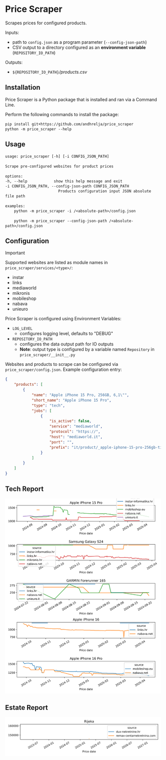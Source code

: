 # Price Scraper

Scrapes prices for configured products. 

Inputs:

- path to `config.json` as a program parameter (`--config-json-path`)
- CSV output to a directory configured as an **environment variable** (`REPOSITORY_IO_PATH`)

Outputs:
- `${REPOSITORY_IO_PATH}`*/products.csv*

## Installation

Price Scraper is a Python package that is installed and ran via a Command Line. 

Perform the following commands to install the package:

    pip install git+https://github.com/andhrelja/price_scraper
    python -m price_scraper --help


## Usage

    usage: price_scraper [-h] [-i CONFIG_JSON_PATH]

    Scrape pre-configured websites for product prices

    options:
    -h, --help            show this help message and exit
    -i CONFIG_JSON_PATH, --config-json-path CONFIG_JSON_PATH
                            Products configuration input JSON absolute file path
    
    examples:
        python -m price_scraper -i /<absolute-path>/config.json

        python -m price_scraper --config-json-path /<absolute-path>/config.json


## Configuration 

> [!IMPORTANT]  
> Supported websites are listed as module names in `price_scraper/services/<type>/`:
> - instar
> - links
> - mediaworld
> - mikronis
> - mobileshop
> - nabava
> - unieuro
<!-- https://github.com/orgs/community/discussions/16925 -->

Price Scraper is configured using Environment Variables:

- `LOG_LEVEL`
    - configures logging level, defaults to "DEBUG"
- `REPOSITORY_IO_PATH`
    - configures the data output path for IO outputs
    - **Note**: output type is configured by a variable named `Repository` in `price_scraper/__init__.py`

Websites and products to scrape can be configured via `price_scraper/config.json`. Example configuration entry:

```json
{
    "products": [
        {
            "name": "Apple iPhone 15 Pro, 256GB, 6,1\"",
            "short_name": "Apple iPhone 15 Pro",
            "type": "tech",
            "jobs": [
                {
                    "is_active": false,
                    "service": "mediaworld",
                    "protocol": "https://",
                    "host": "mediaworld.it",
                    "port": "",
                    "prefix": "it/product/_apple-iphone-15-pro-256gb-titanio-nero-188294.html"
                }
            ]
        }
    ]
}
```

## Tech Report
![tech-report](reports/tech.svg)

## Estate Report
![estate-report](reports/estate.svg)
